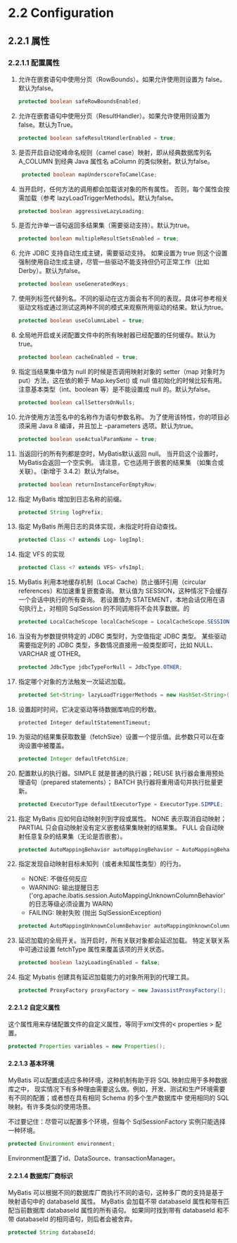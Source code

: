 # 2.2 Configuration

## 2.2.1 属性

### 2.2.1.1 配置属性

1. 允许在嵌套语句中使用分页（RowBounds）。如果允许使用则设置为 false。默认为false。

    ```java
    protected boolean safeRowBoundsEnabled;
    ```

2. 允许在嵌套语句中使用分页（ResultHandler）。如果允许使用则设置为 false。默认为True。

    ```java
    protected boolean safeResultHandlerEnabled = true;
    ```

3. 是否开启自动驼峰命名规则（camel case）映射，即从经典数据库列名 A_COLUMN 到经典 Java 属性名 aColumn 的类似映射。默认为false。

   ```java
    protected boolean mapUnderscoreToCamelCase;
   ```

4. 当开启时，任何方法的调用都会加载该对象的所有属性。 否则，每个属性会按需加载（参考 lazyLoadTriggerMethods)。默认为false。

    ```java
    protected boolean aggressiveLazyLoading;
    ```

5. 是否允许单一语句返回多结果集（需要驱动支持）。默认为true。

    ```java
    protected boolean multipleResultSetsEnabled = true;
    ```

6. 允许 JDBC 支持自动生成主键，需要驱动支持。 如果设置为 true 则这个设置强制使用自动生成主键，尽管一些驱动不能支持但仍可正常工作（比如 Derby）。默认为false。

    ```java
    protected boolean useGeneratedKeys;
    ```

7. 使用列标签代替列名。不同的驱动在这方面会有不同的表现，具体可参考相关驱动文档或通过测试这两种不同的模式来观察所用驱动的结果。默认为true。

    ```java
    protected boolean useColumnLabel = true;
    ```

8. 全局地开启或关闭配置文件中的所有映射器已经配置的任何缓存。默认为true。

    ```java
    protected boolean cacheEnabled = true;
    ```

9. 指定当结果集中值为 null 的时候是否调用映射对象的 setter（map 对象时为 put）方法，这在依的赖于 Map.keySet() 或 null 值初始化的时候比较有用。注意基本类型（int、boolean 等）是不能设置成 null 的。默认为false。

    ```java
    protected boolean callSettersOnNulls;
    ```

10. 允许使用方法签名中的名称作为语句参数名称。 为了使用该特性，你的项目必须采用 Java 8 编译，并且加上 -parameters 选项。默认为true。

    ```java
    protected boolean useActualParamName = true;
    ```

11. 当返回行的所有列都是空时，MyBatis默认返回 null。 当开启这个设置时，MyBatis会返回一个空实例。 请注意，它也适用于嵌套的结果集 （如集合或关联）。（新增于 3.4.2）默认为false。

    ```java
    protected boolean returnInstanceForEmptyRow;
    ```

12. 指定 MyBatis 增加到日志名称的前缀。

    ```java
    protected String logPrefix;
    ```

13. 指定 MyBatis 所用日志的具体实现，未指定时将自动查找。

    ```java
    protected Class <? extends Log> logImpl;
    ```

14. 指定 VFS 的实现

    ```java
    protected Class <? extends VFS> vfsImpl;
    ```

15. MyBatis 利用本地缓存机制（Local Cache）防止循环引用（circular references）和加速重复嵌套查询。 默认值为 SESSION，这种情况下会缓存一个会话中执行的所有查询。 若设置值为 STATEMENT，本地会话仅用在语句执行上，对相同 SqlSession 的不同调用将不会共享数据。的

    ```java
    protected LocalCacheScope localCacheScope = LocalCacheScope.SESSION;
    ```

16. 当没有为参数提供特定的 JDBC 类型时，为空值指定 JDBC 类型。 某些驱动需要指定列的 JDBC 类型，多数情况直接用一般类型即可，比如 NULL、VARCHAR 或 OTHER。

    ```java
    protected JdbcType jdbcTypeForNull = JdbcType.OTHER;
    ```

17. 指定哪个对象的方法触发一次延迟加载。

    ```java
    protected Set<String> lazyLoadTriggerMethods = new HashSet<String>(Arrays.asList(new String[] { "equals", "clone", "hashCode", "toString" }));
    ```

18. 设置超时时间，它决定驱动等待数据库响应的秒数。

    ```ja的va
    protected Integer defaultStatementTimeout;
    ```

19. 为驱动的结果集获取数量（fetchSize）设置一个提示值。此参数只可以在查询设置中被覆盖。

    ```java
    protected Integer defaultFetchSize;
    ```

20. 配置默认的执行器。SIMPLE 就是普通的执行器；REUSE 执行器会重用预处理语句（prepared statements）； BATCH 执行器将重用语句并执行批量更新。

    ```java
    protected ExecutorType defaultExecutorType = ExecutorType.SIMPLE;
    ```

21. 指定 MyBatis 应如何自动映射列到字段或属性。 NONE 表示取消自动映射；PARTIAL 只会自动映射没有定义嵌套结果集映射的结果集。 FULL 会自动映射任意复杂的结果集（无论是否嵌套）。

    ```java
    protected AutoMappingBehavior autoMappingBehavior = AutoMappingBehavior.PARTIAL;
    ```

22. 指定发现自动映射目标未知列（或者未知属性类型）的行为。

    - NONE: 不做任何反应
    - WARNING: 输出提醒日志 ('org.apache.ibatis.session.AutoMappingUnknownColumnBehavior' 的日志等级必须设置为 WARN)
    - FAILING: 映射失败 (抛出 SqlSessionException)

    ```java
    protected AutoMappingUnknownColumnBehavior autoMappingUnknownColumnBehavior = AutoMappingUnknownColumnBehavior.NONE;
    ```

23. 延迟加载的全局开关。当开启时，所有关联对象都会延迟加载。 特定关联关系中可通过设置 fetchType 属性来覆盖该项的开关状态。

    ```java
    protected boolean lazyLoadingEnabled = false;
    ```

24. 指定 Mybatis 创建具有延迟加载能力的对象所用到的代理工具。

    ```java
    protected ProxyFactory proxyFactory = new JavassistProxyFactory(); // #224 Using internal Javassist instead of OGNL
    ```

#### 2.2.1.2 自定义属性

这个属性用来存储配置文件的自定义属性，等同于xml文件的< properties > 配置。

```java
protected Properties variables = new Properties();
```

#### 2.2.1.3 基本环境

MyBatis 可以配置成适应多种环境，这种机制有助于将 SQL 映射应用于多种数据库之中， 现实情况下有多种理由需要这么做。例如，开发、测试和生产环境需要有不同的配置；或者想在具有相同 Schema 的多个生产数据库中 使用相同的 SQL 映射。有许多类似的使用场景。

不过要记住：尽管可以配置多个环境，但每个 SqlSessionFactory 实例只能选择一种环境。

```java
protected Environment environment;
```

Environment配置了id、DataSource、transactionManager。

#### 2.2.1.4 数据库厂商标识

MyBatis 可以根据不同的数据库厂商执行不同的语句，这种多厂商的支持是基于映射语句中的 databaseId 属性。 MyBatis 会加载不带 databaseId 属性和带有匹配当前数据库 databaseId 属性的所有语句。 如果同时找到带有 databaseId 和不带 databaseId 的相同语句，则后者会被舍弃。

```java
protected String databaseId;
```
